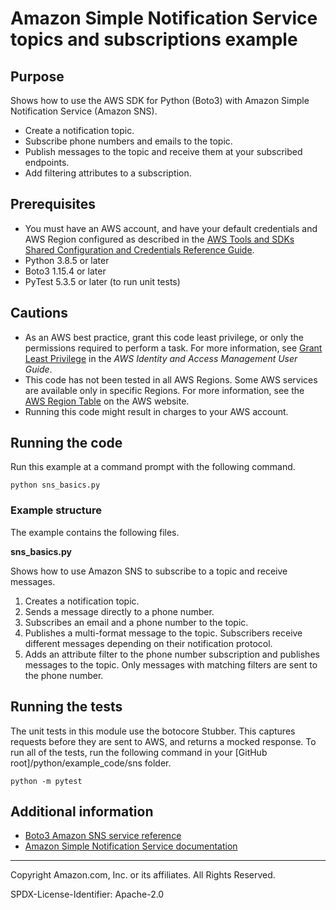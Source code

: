 # Amazon Simple Notification Service topics and subscriptions example

## Purpose

Shows how to use the AWS SDK for Python (Boto3) with Amazon Simple Notification Service
(Amazon SNS).

* Create a notification topic.
* Subscribe phone numbers and emails to the topic.
* Publish messages to the topic and receive them at your subscribed endpoints.
* Add filtering attributes to a subscription.

## Prerequisites

- You must have an AWS account, and have your default credentials and AWS Region
  configured as described in the [AWS Tools and SDKs Shared Configuration and
  Credentials Reference Guide](https://docs.aws.amazon.com/credref/latest/refdocs/creds-config-files.html).
- Python 3.8.5 or later
- Boto3 1.15.4 or later
- PyTest 5.3.5 or later (to run unit tests)

## Cautions

- As an AWS best practice, grant this code least privilege, or only the 
  permissions required to perform a task. For more information, see 
  [Grant Least Privilege](https://docs.aws.amazon.com/IAM/latest/UserGuide/best-practices.html#grant-least-privilege) 
  in the *AWS Identity and Access Management 
  User Guide*.
- This code has not been tested in all AWS Regions. Some AWS services are 
  available only in specific Regions. For more information, see the 
  [AWS Region Table](https://aws.amazon.com/about-aws/global-infrastructure/regional-product-services/)
  on the AWS website.
- Running this code might result in charges to your AWS account.

## Running the code

Run this example at a command prompt with the following command.

```
python sns_basics.py
``` 

### Example structure

The example contains the following files.

**sns_basics.py**

Shows how to use Amazon SNS to subscribe to a topic and receive messages.

1. Creates a notification topic.
2. Sends a message directly to a phone number.
3. Subscribes an email and a phone number to the topic.
4. Publishes a multi-format message to the topic. Subscribers receive different
messages depending on their notification protocol.
5. Adds an attribute filter to the phone number subscription and publishes messages
to the topic. Only messages with matching filters are sent to the phone number.

## Running the tests

The unit tests in this module use the botocore Stubber. This captures requests before 
they are sent to AWS, and returns a mocked response. To run all of the tests, 
run the following command in your [GitHub root]/python/example_code/sns
folder.

```    
python -m pytest
```

## Additional information

- [Boto3 Amazon SNS service reference](https://boto3.amazonaws.com/v1/documentation/api/latest/reference/services/sns.html)
- [Amazon Simple Notification Service documentation](https://docs.aws.amazon.com/sns/index.html)

---
Copyright Amazon.com, Inc. or its affiliates. All Rights Reserved.

SPDX-License-Identifier: Apache-2.0
